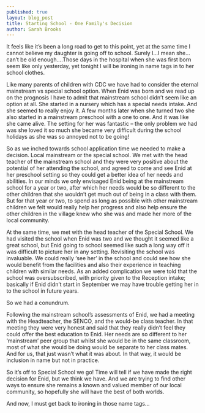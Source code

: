 ```yaml
---
published: true
layout: blog_post
title: Starting School - One Family's Decision
author: Sarah Brooks
---
```



It feels like it’s been a long road to get to this point, yet at the same time I cannot believe my daughter is going off to school. Surely I…I mean she…can’t be old enough....Those days in the hospital when she was first born seem like only yesterday, yet tonight I will be ironing in name tags in to her school clothes.

Like many parents of children with CDC we have had to consider the eternal mainstream vs special school option. When Enid was born and we read up on the prognosis I have to admit that mainstream school didn’t seem like an option at all. She started in a nursery which has a special needs intake. And she seemed to really enjoy it. A few months later when she turned two she also started in a mainstream preschool with a one to one. And it was like she came alive. The setting for her was fantastic – the only problem we had was she loved it so much she became very difficult during the school holidays as she was so annoyed not to be going!

So as we inched towards school application time we needed to make a decision. Local mainstream or the special school. We met with the head teacher of the mainstream school and they were very positive about the potential of her attending the school, and agreed to come and see Enid at her preschool setting so they could get a better idea of her needs and abilities. In our minds we only envisaged Enid being at the mainstream school for a year or two, after which her needs would be so different to the other children that she wouldn’t get much out of being in a class with them. But for that year or two, to spend as long as possible with other mainstream children we felt would really help her progress and also help ensure the other children in the village knew who she was and made her more of the local community.

At the same time, we met with the head teacher of the Special School.  We had visited the school when Enid was two and we thought it seemed like a great school, but Enid going to school seemed like such a long way off it was difficult to picture her in any setting. Revisiting the school was invaluable. We could really ‘see her’ in the school and could see how she would benefit from the facilities and also their experience in teaching children with similar needs. As an added complication we were told that the school was oversubscribed, with priority given to the Reception intake; basically if Enid didn’t start in September we may have trouble getting her in to the school in future years.

So we had a conundrum. 

Following the mainstream school’s assessments of Enid, we had a meeting with the Headteacher, the SENCO, and the would-be class teacher. In that meeting they were very honest and said that they really didn’t feel they could offer the best education to Enid. Her needs are so different to her ‘mainstream’ peer group that whilst she would be in the same classroom, most of what she would be doing would be separate to her class mates. And for us, that just wasn’t what it was about. In that way, it would be inclusion in name but not in practice.

So it’s off to Special School we go! Time will tell if we have made the right decision for Enid, but we think we have. And we are trying to find other ways to ensure she remains a known and valued member of our local community, so hopefully she will have the best of both worlds.

And now, I must get back to ironing in those name tags…
